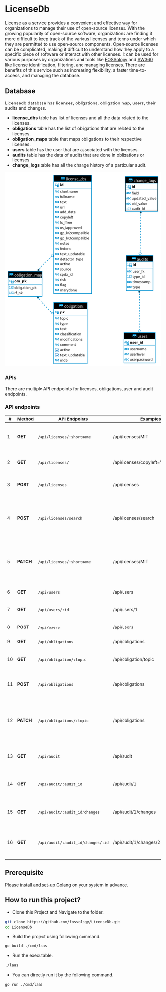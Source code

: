 <!-- SPDX-FileCopyrightText: 2023 Kavya Shukla <kavyuushukla@gmail.com>

     SPDX-License-Identifier: GPL-2.0-only
-->
# LicenseDb

License as a service provides a convenient and effective way for organizations to
manage their use of open-source licenses. With the growing popularity of open-source
software, organizations are finding it more difficult to keep track of the various
licenses and terms under which they are permitted to use open-source components.
Open-source licenses can be complicated, making it difficult to understand how they
apply to a specific piece of software or interact with other licenses. It can be
used for various purposes by organizations and tools like [FOSSology](https://fossology.org)
and [SW360](https://eclipse.org/sw360) like license identification, filtering, and
managing licenses. There are benefits of this service such as increasing flexibility,
a faster time-to-access, and managing the database.

## Database

Licensedb database has licenses, obligations, obligation map, users, their audits
and changes.

- **license_dbs** table has list of licenses and all the data related to the licenses.
- **obligations** table has the list of obligations that are related to the licenses.
- **obligation_maps** table that maps obligations to their respective licenses.
- **users** table has the user that are associated with the licenses.
- **audits** table has the data of audits that are done in obligations or licenses
- **change_logs** table has all the change history of a particular audit.

![alt text](./docs/assets/licensedb_erd.png)

### APIs

There are multiple API endpoints for licenses, obligations, user and audit
endpoints.

### API endpoints

| #   | Method    | API Endpoints                      | Examples                              | Descriptions                                                                          |
| --- | --------- | ---------------------------------- | ------------------------------------- | ------------------------------------------------------------------------------------- |
| 1   | **GET**   | `/api/licenses/:shortname`         | /api/licenses/MIT                     | Gets all data related to licenses by their shortname                                  |
| 2   | **GET**   | `/api/licenses/`                   | /api/licenses/copyleft="t"&active="t" | Get filter the licenses as per the filters                                            |
| 3   | **POST**  | `/api/licenses`                    | /api/licenses                         | Create a license with unique shortname                                                |
| 4   | **POST**  | `/api/licenses/search`             | /api/licenses/search                  | Get the licenses with the post request filtered by field, search term and type       |
| 5   | **PATCH** | `/api/licenses/:shortname`         | /api/licenses/MIT                     | It updates the particular fields as requested of the license with shortname           |
| 6   | **GET**   | `/api/users`                       | /api/users                            | Get all the users and their data                                                      |
| 7   | **GET**   | `/api/users/:id`                   | /api/users/1                          | Get data relate to user by its id                                                     |
| 8   | **POST**  | `/api/users`                       | /api/users                            | Create a user with unique data                                                        |
| 9   | **GET**   | `/api/obligations`                 | /api/obligations                      | Get all the obligations                                                               |
| 10  | **GET**   | `/api/obligation/:topic`           | /api/obligation/topic                 | Gets all data related to obligations by their topic                                   |
| 11  | **POST**  | `/api/obligations`                 | /api/obligations                      | Create an obligation as well as add it to obligation map                              |
| 12  | **PATCH** | `/api/obligations/:topic`          | /api/obligations                      | It updates the particular fields as requested of the obligation with topic            |
| 13  | **GET**   | `/api/audit`                       | /api/audit                            | Get the audit history of all the licenses and obligations                             |
| 14  | **GET**   | `/api/audit/:audit_id`             | /api/audit/1                          | Get the data of a particular audit by its id                                          |
| 15  | **GET**   | `/api/audit/:audit_id/changes`     | /api/audit/1/changes                  | Get the change logs of the particular audit id                                        |
| 16  | **GET**   | `/api/audit/:audit_id/changes/:id` | /api/audit/1/changes/2                | Get a particular change log of the particular audit id                                |

## Prerequisite

Please [install and set-up Golang](https://go.dev/doc/install) on your system
in advance.

## How to run this project?

- Clone this Project and Navigate to the folder.

``` bash
git clone https://github.com/fossology/LicenseDb.git
cd LicenseDb
```

- Build the project using following command.

```bash
go build ./cmd/laas
```

- Run the executable.

```bash
./laas
```

- You can directly run it by the following command.

```bash
go run ./cmd/laas
```
